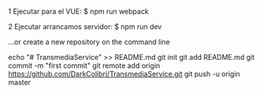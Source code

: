 1 Ejecutar para el VUE:
    $ npm run webpack 

2 Ejecutar arrancamos servidor:
    $ npm run dev

…or create a new repository on the command line

echo "# TransmediaService" >> README.md
git init
git add README.md
git commit -m "first commit"
git remote add origin https://github.com/DarkColibri/TransmediaService.git
git push -u origin master
                